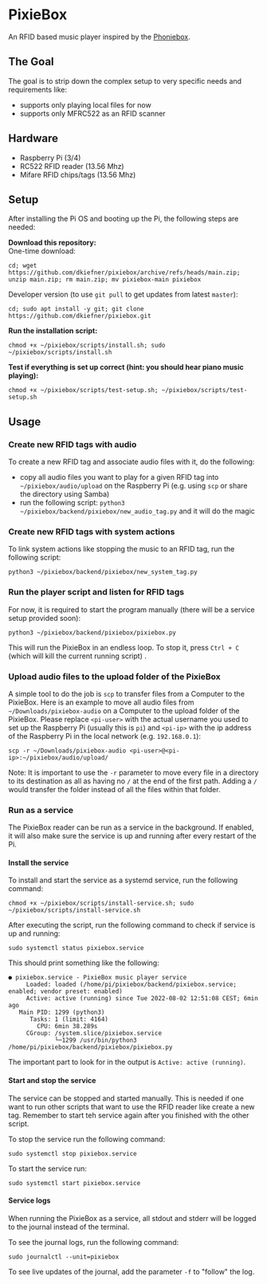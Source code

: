 # PixieBox

An RFID based music player inspired by the [Phoniebox](https://github.com/MiczFlor/RPi-Jukebox-RFID).

## The Goal

The goal is to strip down the complex setup to very specific needs and requirements like:

- supports only playing local files for now
- supports only MFRC522 as an RFID scanner

## Hardware

- Raspberry Pi (3/4)
- RC522 RFID reader (13.56 Mhz)
- Mifare RFID chips/tags (13.56 Mhz)

## Setup

After installing the Pi OS and booting up the Pi, the following steps are needed:

**Download this repository:**  
One-time download:

```commandline
cd; wget https://github.com/dkiefner/pixiebox/archive/refs/heads/main.zip; unzip main.zip; rm main.zip; mv pixiebox-main pixiebox
```

Developer version (to use `git pull` to get updates from latest `master`):

```commandline
cd; sudo apt install -y git; git clone https://github.com/dkiefner/pixiebox.git
```

**Run the installation script:**

```commandline
chmod +x ~/pixiebox/scripts/install.sh; sudo ~/pixiebox/scripts/install.sh
```

**Test if everything is set up correct (hint: you should hear piano music playing):**

```commandline
chmod +x ~/pixiebox/scripts/test-setup.sh; ~/pixiebox/scripts/test-setup.sh
```

## Usage

### Create new RFID tags with audio

To create a new RFID tag and associate audio files with it, do the following:

- copy all audio files you want to play for a given RFID tag into `~/pixiebox/audio/upload` on the Raspberry Pi (e.g.
  using `scp` or share the directory using Samba)
- run the following script: `python3 ~/pixiebox/backend/pixiebox/new_audio_tag.py` and it will do the magic

### Create new RFID tags with system actions

To link system actions like stopping the music to an RFID tag, run the following script:

```commandline
python3 ~/pixiebox/backend/pixiebox/new_system_tag.py
```

### Run the player script and listen for RFID tags

For now, it is required to start the program manually (there will be a service setup provided soon):

```commandline
python3 ~/pixiebox/backend/pixiebox/pixiebox.py
```

This will run the PixieBox in an endless loop. To stop it, press `Ctrl + C` (which will kill the current running script)
.

### Upload audio files to the upload folder of the PixieBox

A simple tool to do the job is `scp` to transfer files from a Computer to the PixieBox. Here is an example to move all
audio files from `~/Downloads/pixiebox-audio` on a Computer to the upload folder of the PixieBox. Please
replace `<pi-user>` with the actual username you used to set up the Raspberry Pi (usually this is `pi`) and `<pi-ip>`
with the ip address of the Raspberry Pi in the local network (e.g. `192.168.0.1`):

```commandline
scp -r ~/Downloads/pixiebox-audio <pi-user>@<pi-ip>:~/pixiebox/audio/upload/
```

Note: It is important to use the `-r` parameter to move every file in a directory to its destination as all as having
no `/` at the end of the first path. Adding a `/` would transfer the folder instead of all the files within that folder.

### Run as a service
The PixieBox reader can be run as a service in the background. If enabled, it will also make sure the service is up and 
running after every restart of the Pi.

#### Install the service
To install and start the service as a systemd service, run the following command:

```commandline
chmod +x ~/pixiebox/scripts/install-service.sh; sudo ~/pixiebox/scripts/install-service.sh
```

After executing the script, run the following command to check if service is up and running:

```commandline
sudo systemctl status pixiebox.service
```

This should print something like the following:
```commandline
● pixiebox.service - PixieBox music player service
     Loaded: loaded (/home/pi/pixiebox/backend/pixiebox.service; enabled; vendor preset: enabled)
     Active: active (running) since Tue 2022-08-02 12:51:08 CEST; 6min ago
   Main PID: 1299 (python3)
      Tasks: 1 (limit: 4164)
        CPU: 6min 38.289s
     CGroup: /system.slice/pixiebox.service
             └─1299 /usr/bin/python3 /home/pi/pixiebox/backend/pixiebox/pixiebox.py
```

The important part to look for in the output is `Active: active (running)`.

#### Start and stop the service
The service can be stopped and started manually. This is needed if one want to run other scripts that want to use the
RFID reader like create a new tag. Remember to start teh service again after you finished with the other script.

To stop the service run the following command:
```commandline
sudo systemctl stop pixiebox.service
```

To start the service run:
```commandline
sudo systemctl start pixiebox.service
```

#### Service logs
When running the PixieBox as a service, all stdout and stderr will be logged to the journal instead of the terminal.

To see the journal logs, run the following command:
```commandline
sudo journalctl --unit=pixiebox
```

To see live updates of the journal, add the parameter `-f` to "follow" the log.
